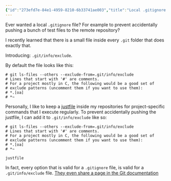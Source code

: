```yaml
---
{"id":"273efd7e-84e1-4959-8210-6b33741ae003","title":"Local .gitignore through exclude","description":"I recently learned that a local-only gitignore is possible through .git/info/exclude.","publish":true,"tags":["Thoughts","Tools/Git"],"date_created":"Thursday, October 3rd 2024, 9:11:46 pm","date_modified":"Friday, October 4th 2024, 2:29:41 am","date_published":"2024-10-03","editing_lock":true,"live_preview":true,"cssclasses":["mado-heading"],"path":"Writings/Thoughts/Development/Local .gitignore through exclude.md","permalink":"/writings/thoughts/development/local-gitignore-through-exclude/","PassFrontmatter":true}
---
```



Ever wanted a local `.gitignore` file? For example to prevent accidentally pushing a bunch of test files to the remote repository?

I recently learned that there is a small file inside every `.git` folder that does exactly that.

Introducing: `.git/info/exclude`.

By default the file looks like this:

```
# git ls-files --others --exclude-from=.git/info/exclude
# Lines that start with '#' are comments.
# For a project mostly in C, the following would be a good set of
# exclude patterns (uncomment them if you want to use them):
# *.[oa]
# *~
```

Personally, I like to keep a [justfile](https://just.systems/man/en/) inside my repositories for project-specific commands that I execute regularly. To prevent accidentally pushing the justfile, I can add it to `.git/info/exclude` like so:

```
# git ls-files --others --exclude-from=.git/info/exclude
# Lines that start with '#' are comments.
# For a project mostly in C, the following would be a good set of
# exclude patterns (uncomment them if you want to use them):
# *.[oa]
# *~

justfile
```

In fact, every option that is valid for a `.gitignore` file, is valid for a `.git/info/exclude` file. [They even share a page in the Git documentation](https://git-scm.com/docs/gitignore#_synopsis)

<!--
https://luisdalmolin.dev/blog/ignoring-files-in-git-without-gitignore/
-->
